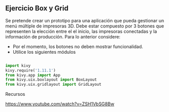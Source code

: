 ## Ejercicio Box y Grid

Se pretende crear un prototipo para una aplicación que pueda gestionar un menú múltiple de impresoras 3D. Debe estar compuesto por 3 botones que representen la elección entre el el inicio, las impresoras conectadas y la información de producción. Para lo anterior considere:

- Por el momento, los botones no deben mostrar funcionalidad.
- Utilice los siguientes módulos

```python

import kivy
kivy.require('1.11.1')
from kivy.app import App
from kivy.uix.boxlayout import BoxLayout
from kivy.uix.gridlayout import GridLayout

```


Recursos

<https://www.youtube.com/watch?v=ZSH1VbSG8Bw>
